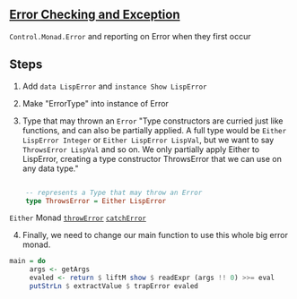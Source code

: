 ## [Error Checking and Exception](http://en.wikibooks.org/wiki/Write_Yourself_a_Scheme_in_48_Hours/Error_Checking_and_Exceptions)

`Control.Monad.Error` and reporting on Error when they first occur

## Steps 
1. Add `data LispError` and  `instance Show LispError`

2. Make "ErrorType" into instance of Error

3. Type that may thrown an `Error`
"Type constructors are curried just like functions, and can also be partially applied.  A full type would be 
`Either LispError Integer` or `Either LispError LispVal`, but we want to say `ThrowsError LispVal` and so on. 
We only partially apply Either to LispError, creating a type constructor ThrowsError that we can use on any data type."

```haskell

	-- represents a Type that may throw an Error
	type ThrowsError = Either LispError
```

`Either` Monad
[`throwError`](http://hackage.haskell.org/package/mtl-1.1.0.2/docs/Control-Monad-Error-Class.html#v:throwError)
[`catchError`](http://hackage.haskell.org/package/mtl-1.1.0.2/docs/Control-Monad-Error-Class.html#v:catchError)


4. Finally, we need to change our main function to use this whole big error monad.

```haskell
main = do
     args <- getArgs
     evaled <- return $ liftM show $ readExpr (args !! 0) >>= eval
     putStrLn $ extractValue $ trapError evaled
```